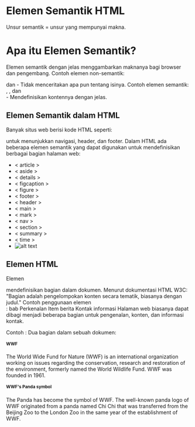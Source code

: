# Elemen Semantik HTML
Unsur semantik = unsur yang mempunyai makna.


# Apa itu Elemen Semantik?
Elemen semantik dengan jelas menggambarkan maknanya bagi browser dan pengembang.
Contoh elemen non-semantik: <div> dan <span> - Tidak menceritakan apa pun tentang isinya.
Contoh elemen semantik: <form>, <table>, dan <article> - Mendefinisikan kontennya dengan jelas.
# Elemen Semantik dalam HTML
Banyak situs web berisi kode HTML seperti: <div id="nav"> <div class="header"> <div id="footer"> untuk menunjukkan navigasi, header, dan footer.
Dalam HTML ada beberapa elemen semantik yang dapat digunakan untuk mendefinisikan berbagai bagian halaman web:
- <  article  >
- <  aside  >
- <  details  >
- <  figcaption >
- <  figure  >
- <  footer  >
- <  header  >
- <  main  >
- <  mark  >
- <  nav  >
- <  section  >
- <  summary  >
- <  time  >
- ![alt text](https://github.com/uin-unit/docs-html/blob/main/images/element.gif)

# Elemen <bagian> HTML
Elemen <section> mendefinisikan bagian dalam dokumen.
Menurut dokumentasi HTML W3C: "Bagian adalah pengelompokan konten secara tematik, biasanya dengan judul."
Contoh penggunaan elemen <section>:
bab
Perkenalan
Item berita
Kontak informasi
Halaman web biasanya dapat dibagi menjadi beberapa bagian untuk pengenalan, konten, dan informasi kontak.

Contoh :
Dua bagian dalam sebuah dokumen:

<section>
<h1>WWF</h1>
<p>The World Wide Fund for Nature (WWF) is an international organization working on issues regarding the conservation, research and restoration of the environment, formerly named the World Wildlife Fund. WWF was founded in 1961.</p>
</section>

<section>
<h1>WWF's Panda symbol</h1>
<p>The Panda has become the symbol of WWF. The well-known panda logo of WWF originated from a panda named Chi Chi that was transferred from the Beijing Zoo to the London Zoo in the same year of the establishment of WWF.</p>
</section>

